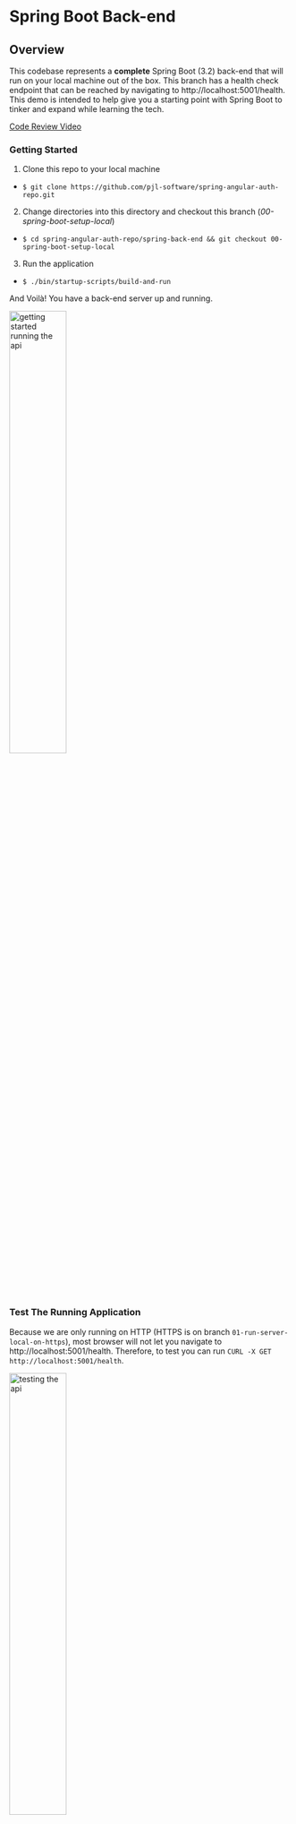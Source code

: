 # Spring Boot Back-end

## Overview

This codebase represents a **complete** Spring Boot (3.2) back-end that will run on your local
machine out of the box. This branch has a health check endpoint that can be reached by navigating
to http://localhost:5001/health. This demo is intended to help give you a starting point with Spring Boot
to tinker and expand while learning the tech.

[Code Review Video](https://youtu.be/b2kl8cu3tC8?si=anWga882uFXQ6MJC)

### Getting Started

1. Clone this repo to your local machine

- `$ git clone https://github.com/pjl-software/spring-angular-auth-repo.git`

2. Change directories into this directory and checkout this branch (_00-spring-boot-setup-local_)

- `$ cd spring-angular-auth-repo/spring-back-end && git checkout 00-spring-boot-setup-local`

3. Run the application

- `$ ./bin/startup-scripts/build-and-run`

And Voilà! You have a back-end server up and running.

<img src="https://s3.amazonaws.com/htscodelookup.com/github/pjl-software/spring-angular-auth-repo/00-spring-boot-setup-local/getting-started.gif" width="45%" height="45%"  alt="getting started running the api"/>

### Test The Running Application

Because we are only running on HTTP (HTTPS is on branch `01-run-server-local-on-https`), most browser will not let
you navigate to http://localhost:5001/health. Therefore, to test you can run `CURL -X GET http://localhost:5001/health`.

<img src="https://s3.amazonaws.com/htscodelookup.com/github/pjl-software/spring-angular-auth-repo/00-spring-boot-setup-local/testing-the-api.gif" width="45%" height="45%"  alt="testing the api"/>

### Assumptions

- I'm developing this on a Mac, and that's the only OS I'm testing it on. I'm confident it will run on Linux as
  well.
- I'm also
  using [Amazon Corretto 17](https://docs.aws.amazon.com/corretto/latest/corretto-17-ug/what-is-corretto-17.html)

If you experience issues, and things just aren't running for you, let me know by opening an issue.